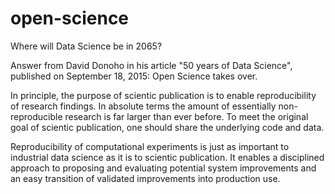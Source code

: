 # open-science

Where will Data Science be in 2065?

Answer from David Donoho in his article "50 years of Data Science", published on September 18, 2015:   Open Science takes over.

In principle, the purpose of scientic publication is to enable reproducibility of research findings. In absolute terms the amount of essentially non-reproducible research is far larger than ever before. To meet the original goal of scientic publication, one should share the underlying code and data. 

Reproducibility of computational experiments is just as important to industrial data science as
it is to scientic publication. It enables a disciplined approach to proposing and evaluating potential
system improvements and an easy transition of validated improvements into production use.




